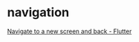# navigation

[Navigate to a new screen and back - Flutter](https://flutter.dev/docs/cookbook/navigation/navigation-basics)